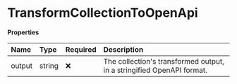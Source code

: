# TransformCollectionToOpenApi

**Properties**

| Name   | Type   | Required | Description                                                           |
| :----- | :----- | :------- | :-------------------------------------------------------------------- |
| output | string | ❌       | The collection's transformed output, in a stringified OpenAPI format. |

<!-- This file was generated by liblab | https://liblab.com/ -->
